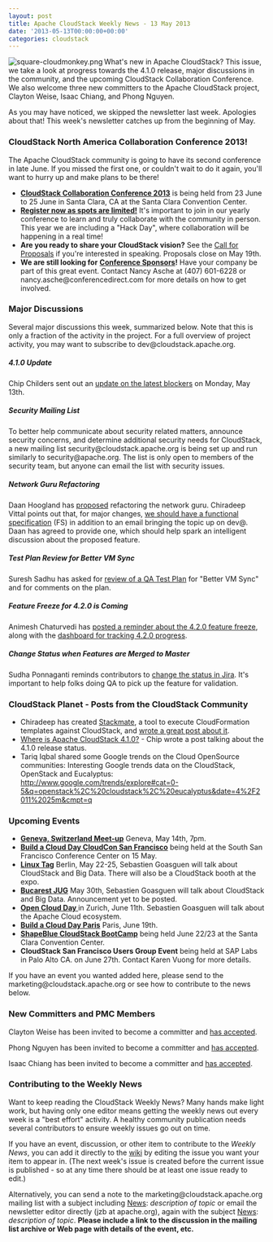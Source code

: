 ```yaml
---
layout: post
title: Apache CloudStack Weekly News - 13 May 2013
date: '2013-05-13T00:00:00+00:00'
categories: cloudstack
---
```

 <p><a href="https://blogs.apache.org/cloudstack/mediaresource/ab378739-3c34-48ea-9495-2c49e23e58d6"><img src="https://blogs.apache.org/cloudstack/mediaresource/ab378739-3c34-48ea-9495-2c49e23e58d6?t=true" alt="square-cloudmonkey.png" align="left"></img></a>What's new in Apache CloudStack? This issue, we take a look at progress towards the 4.1.0 release, major discussions in the community, and the upcoming CloudStack Collaboration Conference. We also welcome three new committers to the Apache CloudStack project, Clayton Weise, Isaac Chiang, and Phong Nguyen.</p>

<p>As you may have noticed, we skipped the newsletter last week. Apologies about that! This week's newsletter catches up from the beginning of May. </p>

<h3><a name="ApacheCloudStackWeeklyNews-13May2013-CloudStackNorthAmericaCollaborationConference2013%5C%21"></a>CloudStack North America Collaboration Conference 2013&#33;</h3>

<p>The Apache CloudStack community is going to have its second conference in late June. If you missed the first one, or couldn't wait to do it again, you'll want to hurry up and make plans to be there! </p>

<ul>
	<li><b><a href="http://cloudstackcollab.net/" class="external-link" rel="nofollow">CloudStack Collaboration Conference 2013</a></b> is being held from 23 June to 25 June in Santa Clara, CA at the Santa Clara Convention Center.</li>
	<li><b><a href="http://www.cloudstackcollab.com/register/" class="external-link" rel="nofollow">Register now as spots are limited&#33;</a></b> It's important to join in our yearly conference to learn and truly collaborate with the community in person. This year we are including a "Hack Day", where collaboration will be happening in a real time&#33;</li>
	<li><b>Are you ready to share your CloudStack vision?</b> See the <a href="http://cloudstackcollab.net/CfP/" class="external-link" rel="nofollow">Call for Proposals</a> if you're interested in speaking. Proposals close on May 19th.</li>
	<li><b>We are still looking for</b> <b><a href="http://www.cloudstackcollab.com/sponsors/prospectus/" class="external-link" rel="nofollow">Conference Sponsors</a></b><b>&#33;</b> Have your company be part of this great event. Contact Nancy Asche at (407) 601-6228 or nancy.asche@conferencedirect.com for more details on how to get involved.</li>
</ul>


<h3><a name="ApacheCloudStackWeeklyNews-13May2013-MajorDiscussions"></a>Major Discussions</h3>

<p>Several major discussions this week, summarized below. Note that this is only a fraction of the activity in the project. For a full overview of project activity, you may want to subscribe to dev@cloudstack.apache.org.</p>

<h5><a name="ApacheCloudStackWeeklyNews-13May2013-4.1.0Update"></a>4.1.0 Update</h5>

<p>Chip Childers sent out an <a href="http://markmail.org/message/5yfg5uht4pl6rcbu" class="external-link" rel="nofollow">update on the latest blockers</a> on Monday, May 13th. </p>

<h5><a name="ApacheCloudStackWeeklyNews-13May2013-SecurityMailingList"></a>Security Mailing List</h5>

<p>To better help communicate about security related matters, announce security concerns, and determine additional security needs for CloudStack, a new mailing list security@cloudstack.apache.org is being set up and run similarly to security@apache.org. The list is only open to members of the security team, but anyone can email the list with security issues.</p>

<h5><a name="ApacheCloudStackWeeklyNews-13May2013-NetworkGuruRefactoring"></a>Network Guru Refactoring</h5>

<p>Daan Hoogland has <a href="http://markmail.org/message/okwbwwwwrr6ylike" class="external-link" rel="nofollow">proposed</a> refactoring the network guru. Chiradeep Vittal points out that, for major changes, <a href="http://markmail.org/message/lzvnvao5adr5x2qt" class="external-link" rel="nofollow">we should have a functional specification</a> (FS) in addition to an email bringing the topic up on dev@. Daan has agreed to provide one, which should help spark an intelligent discussion about the proposed feature. </p>

<h5><a name="ApacheCloudStackWeeklyNews-13May2013-TestPlanReviewforBetterVMSync"></a>Test Plan Review for Better VM Sync</h5>

<p>Suresh Sadhu has asked for <a href="http://markmail.org/message/5lqutxmwem6gsfxf" class="external-link" rel="nofollow">review of a QA Test Plan</a> for "Better VM Sync" and for comments on the plan. </p>

<h5><a name="ApacheCloudStackWeeklyNews-13May2013-FeatureFreezefor4.2.0isComing"></a>Feature Freeze for 4.2.0 is Coming</h5>

<p>Animesh Chaturvedi has <a href="http://markmail.org/message/wqktunfusupwok46" class="external-link" rel="nofollow">posted a reminder about the 4.2.0 feature freeze</a>, along with the <a href="https://issues.apache.org/jira/secure/Dashboard.jspa?selectPageId=12320942" class="external-link" rel="nofollow">dashboard for tracking 4.2.0 progress</a>. </p>

<h5><a name="ApacheCloudStackWeeklyNews-13May2013-ChangeStatuswhenFeaturesareMergedtoMaster"></a>Change Status when Features are Merged to Master</h5>

<p>Sudha Ponnaganti reminds contributors to <a href="http://markmail.org/message/ny53ttq3s4v7ergy" class="external-link" rel="nofollow">change the status in Jira</a>. It's important to help folks doing QA to pick up the feature for validation. </p>

<h3><a name="ApacheCloudStackWeeklyNews-13May2013-CloudStackPlanetPostsfromtheCloudStackCommunity"></a>CloudStack Planet - Posts from the CloudStack Community</h3>

<ul>
	<li>Chiradeep has created <a href="https://github.com/chiradeep/stackmate" class="external-link" rel="nofollow">Stackmate</a>, a tool to execute CloudFormation templates against CloudStack, and <a href="http://cloudierthanthou.wordpress.com/2013/04/26/stackmate-execute-cloudformation-templates-on-cloudstack/" class="external-link" rel="nofollow">wrote a great post about it</a>.</li>
	<li><a href="http://www.chipchilders.com/blog/2013/4/29/where-is-apache-cloudstack-410.html" class="external-link" rel="nofollow">Where is Apache CloudStack 4.1.0?</a> &#45; Chip wrote a post talking about the 4.1.0 release status.</li>
	<li>Tariq Iqbal shared some Google trends on the Cloud OpenSource communities: Interesting Google trends data on the CloudStack, OpenStack and Eucalyptus: <a href="http://www.google.com/trends/explore#cat=0-5&amp;q=openstack%2C%20cloudstack%2C%20eucalyptus&amp;date=4%2F2011%2025m&amp;cmpt=q" class="external-link" rel="nofollow">http://www.google.com/trends/explore#cat=0-5&amp;q=openstack%2C%20cloudstack%2C%20eucalyptus&amp;date=4%2F2011%2025m&amp;cmpt=q</a></li>
</ul>


<h3><a name="ApacheCloudStackWeeklyNews-13May2013-UpcomingEvents"></a>Upcoming Events</h3>

<ul>
	<li><b><a href="http://www.meetup.com/Geneva-CloudStack-User-Group/" class="external-link" rel="nofollow">Geneva, Switzerland Meet-up</a></b> Geneva, May 14th, 7pm.</li>
	<li><b><a href="http://buildacloud.org/about-diy-cloud-computing/cloud-events/viewevent/148-build-a-cloud-day-cloudcon-san-francisco-ca.html" class="external-link" rel="nofollow">Build a Cloud Day CloudCon San Francisco</a></b> being held at the South San Francisco Conference Center on 15 May.</li>
	<li><b><a href="http://www.linuxtag.org/2013/de/program/mittwoch-22-mai-2013.html" class="external-link" rel="nofollow">Linux Tag</a></b> Berlin, May 22-25, Sebastien Goasguen will talk about CloudStack and Big Data. There will also be a CloudStack booth at the expo.</li>
	<li><b><a href="http://www.bjug.ro" class="external-link" rel="nofollow">Bucarest JUG</a></b> May 30th, Sebastien Goasguen will talk about CloudStack and Big Data. Announcement yet to be posted.</li>
	<li><b><a href="https://www.ch-open.ch/events/aktuelle-events/open-cloud-day-2013/" class="external-link" rel="nofollow">Open Cloud Day </a></b> in Zurich, June 11th. Sebastien Goasguen will talk about the Apache Cloud ecosystem.</li>
	<li><b><a href="http://bacdparis.eventbrite.com" class="external-link" rel="nofollow">Build a Cloud Day Paris</a></b> Paris, June 19th.</li>
	<li><b><a href="http://www.shapeblue.com/cloudstack-bootcamp-training-course" class="external-link" rel="nofollow">ShapeBlue CloudStack BootCamp</a></b> being held June 22/23 at the Santa Clara Convention Center.</li>
	<li><b>CloudStack San Francisco Users Group Event</b> being held at SAP Labs in Palo Alto CA. on June 27th. Contact Karen Vuong for more details.</li>
</ul>


<p>If you have an event you wanted added here, please send to the marketing@cloudstack.apache.org or see how to contribute to the news below.</p>

<h3><a name="ApacheCloudStackWeeklyNews-13May2013-NewCommittersandPMCMembers"></a>New Committers and PMC Members</h3>

<p>Clayton Weise has been invited to become a committer and <a href="http://markmail.org/message/47fjhh3uec3upu2x" class="external-link" rel="nofollow">has accepted</a>.</p>

<p>Phong Nguyen has been invited to become a committer and <a href="http://markmail.org/message/sswcpp26rylai5my" class="external-link" rel="nofollow">has accepted</a>. </p>

<p>Isaac Chiang has been invited to become a committer and <a href="http://markmail.org/message/bwfigenld43msoyg" class="external-link" rel="nofollow">has accepted</a>.</p>

<h3><a name="ApacheCloudStackWeeklyNews-13May2013-ContributingtotheWeeklyNews"></a>Contributing to the Weekly News</h3>

<p>Want to keep reading the CloudStack Weekly News? Many hands make light work, but having only one editor means getting the weekly news out every week is a "best effort" activity. A healthy community publication needs several contributors to ensure weekly issues go out on time.</p>

<p>If you have an event, discussion, or other item to contribute to the <em>Weekly News</em>, you can add it directly to the <a href="https://cwiki.apache.org/confluence/display/CLOUDSTACK/CloudStack+Weekly+News" class="external-link" rel="nofollow">wiki</a> by editing the issue you want your item to appear in. (The next week's issue is created before the current issue is published - so at any time there should be at least one issue ready to edit.)</p>

<p>Alternatively, you can send a note to the marketing@cloudstack.apache.org mailing list with a subject including <a href="/confluence/display/CLOUDSTACK/News" title="News">News</a>: <em>description of topic</em> or email the newsletter editor directly (jzb at apache.org), again with the subject <a href="/confluence/display/CLOUDSTACK/News" title="News">News</a>: <em>description of topic</em>. <b>Please include a link to the discussion in the mailing list archive or Web page with details of the event, etc.</b></p>

